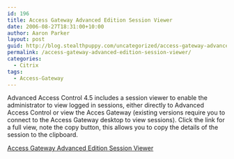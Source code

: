 ```yaml
---
id: 196
title: Access Gateway Advanced Edition Session Viewer
date: 2006-08-27T18:31:00+10:00
author: Aaron Parker
layout: post
guid: http://blog.stealthpuppy.com/uncategorized/access-gateway-advanced-edition-session-viewer
permalink: /access-gateway-advanced-edition-session-viewer/
categories:
  - Citrix
tags:
  - Access-Gateway
---
```

Advanced Access Control 4.5 includes a session viewer to enable the administrator to view logged in sessions, either directly to Advanced Access Control or view the Acces Gateway (existing versions require you to connect to the Access Gateway desktop to view sessions). Click the link for a full view, note the copy button, this allows you to copy the details of the session to the clipboard.

[Access Gateway Advanced Edition Session Viewer](https://stealthpuppy.com/wp-content/uploads/2006/08/1000.14.62.SessionViewer.png)